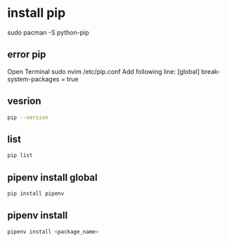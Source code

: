 # install pip
sudo pacman -S python-pip

## error pip
Open Terminal
sudo nvim /etc/pip.conf
Add following line:
[global]
break-system-packages = true

## vesrion

```bash
pip --version
```

## list

```bash
pip list
```

## pipenv install global

```bash
pip install pipenv
```

## pipenv install

```bash
pipenv install <package_name>
```
